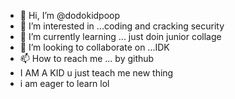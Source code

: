 - 👋 Hi, I’m @dodokidpoop
- 👀 I’m interested in ...coding and cracking security
- 🌱 I’m currently learning ... just doin junior collage 
- 💞️ I’m looking to collaborate on ...IDK
- 📫 How to reach me ... by github 
- I AM A KID u just teach me new thing 
- i am eager to learn
lol



<!---
dodokidpoop/dodokidpoop is a ✨ special ✨ repository because its `README.md` (this file) appears on your GitHub profile.
You can click the Preview link to take a look at your changes.
--->
